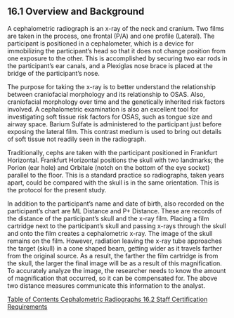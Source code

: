 ## 16.1 Overview and Background

A cephalometric radiograph is an x-ray of the neck and cranium.  Two films are taken in the process, one frontal (P/A) and one profile (Lateral).  The participant is positioned in a cephalometer, which is a device for immobilizing the participant’s head so that it does not change position from one exposure to the other. This is accomplished by securing two ear rods in the participant’s ear canals, and a Plexiglas nose brace is placed at the bridge of the participant’s nose.

The purpose for taking the x-ray is to better understand the relationship between craniofacial morphology and its relationship to OSAS.  Also, craniofacial morphology over time and the genetically inherited risk factors involved.  A cephalometric examination is also an excellent tool for investigating soft tissue risk factors for OSAS, such as tongue size and airway space.  Barium Sulfate is administered to the participant just before exposing the lateral film.  This contrast medium is used to bring out details of soft tissue not readily seen in the radiograph.

Traditionally, cephs are taken with the participant positioned in Frankfurt Horizontal. Frankfurt Horizontal positions the skull with two landmarks; the Porion (ear hole) and Orbitale (notch on the bottom of the eye socket) parallel to the floor.  This is a standard practice so radiographs, taken years apart, could be compared with the skull is in the same orientation.  This is the protocol for the present study.

In addition to the participant’s name and date of birth, also recorded on the participant’s chart are ML Distance and P+ Distance.  These are records of the distance of the participant’s skull and the x-ray film.  Placing a film cartridge next to the participant’s skull and passing x-rays through the skull and onto the film creates a cephalometric x-ray.  The image of the skull remains on the film.  However, radiation leaving the x-ray tube approaches the target (skull) in a cone shaped beam, getting wider as it travels farther from the original source.  As a result, the farther the film cartridge is from the skull, the larger the final image will be as a result of this magnification.  To accurately analyze the image, the researcher needs to know the amount of magnification that occurred, so it can be compensated for.  The above two distance measures communicate this information to the analyst.


<div class="center">
<div class="btn-group">
  <a href=":pages_path:/manuals/cephalometric-radiographs/16-00-cephalometric-radiographs-toc.md" class="btn btn-default">
    <span class="glyphicon glyphicon-chevron-left"></span>
    Table of Contents
  </a>

  <a href=":pages_path:/manuals/cephalometric-radiographs" class="btn btn-default">
    <span class="glyphicon glyphicon-chevron-up"></span>
    Cephalometric Radiographs
  </a>

  <a href=":pages_path:/manuals/cephalometric-radiographs/16-02-staff-cert-requirements.md" class="btn btn-success">
    16.2 Staff Certification Requirements
    <span class="glyphicon glyphicon-chevron-right"></span>
  </a>
</div>
</div>
